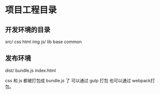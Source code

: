 # 项目工程目录

## 开发环境的目录

src/
    css
    html
    img
    js/
        lib
        base
        common

## 发布环境

dist/
    bundle.js 
    index.html

css 和 js 都被打包成 bundle.js 了   可以通过 gulp 打包 也可以通过 webpack打包。